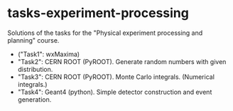 # tasks-experiment-processing
Solutions of the tasks for the "Physical experiment processing and planning" course.

- ("Task1": wxMaxima)
- "Task2": CERN ROOT (PyROOT). Generate random numbers with given distribution. 
- "Task3": CERN ROOT (PyROOT). Monte Carlo integrals. (Numerical integrals.)
- "Task4": Geant4 (python). Simple detector construction and event generation. 
